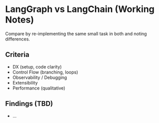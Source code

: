# LangGraph vs LangChain (Working Notes)

Compare by re-implementing the same small task in both and noting differences.

## Criteria
- DX (setup, code clarity)
- Control Flow (branching, loops)
- Observability / Debugging
- Extensibility
- Performance (qualitative)

## Findings (TBD)
- ...
